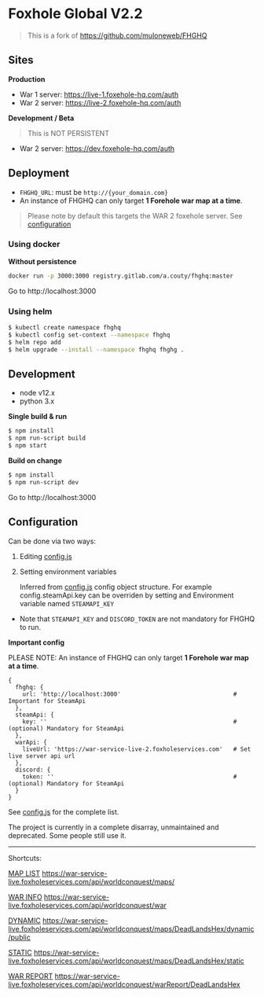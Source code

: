  Foxhole Global V2.2
====================

> This is a fork of https://github.com/muloneweb/FHGHQ

## Sites

**Production**

- War 1 server: https://live-1.foxehole-hq.com/auth
- War 2 server: https://live-2.foxehole-hq.com/auth

**Development / Beta**

> This is NOT PERSISTENT
- War 2 server: https://dev.foxehole-hq.com/auth

## Deployment

- `FHGHQ_URL`: must be `http://{your_domain.com}`
- An instance of FHGHQ can only target **1 Forehole war map at a time**.

> Please note by default this targets the WAR 2 foxehole server. See [configuration](#configuration)


### Using docker

**Without persistence**
```bash
docker run -p 3000:3000 registry.gitlab.com/a.couty/fhghq:master
```

Go to http://localhost:3000

### Using helm

```bash
$ kubectl create namespace fhghq
$ kubectl config set-context --namespace fhghq 
$ helm repo add
$ helm upgrade --install --namespace fhghq fhghg .
```

## Development

- node v12.x
- python 3.x

**Single build & run**
```bash
$ npm install
$ npm run-script build
$ npm start
```

**Build on change**
```bash
$ npm install
$ npm run-script dev
```

Go to http://localhost:3000

## Configuration

Can be done via two ways:
1. Editing [config.js](conf/config.js)
2. Setting environment variables
   
    Inferred from [config.js](conf/config.js) config object structure.
    For example config.steamApi.key can be overriden by setting and Environment variable named `STEAMAPI_KEY` 

- Note that `STEAMAPI_KEY` and `DISCORD_TOKEN` are not mandatory for FHGHQ to run.

**Important config**

PLEASE NOTE:  An instance of FHGHQ can only target **1 Forehole war map at a time**.

````
{
  fhghq: {
    url: 'http://localhost:3000'                                # Important for SteamApi
  },
  steamApi: {
    key: ''                                                     # (optional) Mandatory for SteamApi
  },
  warApi: {
    liveUrl: 'https://war-service-live-2.foxholeservices.com'   # Set live server api url
  },
  discord: {
    token: ''                                                   # (optional) Mandatory for SteamApi
  }
}
````

See [config.js](conf/config.js) for the complete list.





The project is currently in a complete disarray, unmaintained and deprecated. Some people still use it.
_________
Shortcuts:

[MAP LIST](https://war-service-live.foxholeservices.com/api/worldconquest/maps/) https://war-service-live.foxholeservices.com/api/worldconquest/maps/

[WAR INFO](https://war-service-live.foxholeservices.com/api/worldconquest/war) https://war-service-live.foxholeservices.com/api/worldconquest/war

[DYNAMIC](https://war-service-live.foxholeservices.com/api/worldconquest/maps/DeadLandsHex/dynamic/public) https://war-service-live.foxholeservices.com/api/worldconquest/maps/DeadLandsHex/dynamic/public

[STATIC](https://war-service-live.foxholeservices.com/api/worldconquest/maps/DeadLandsHex/static) https://war-service-live.foxholeservices.com/api/worldconquest/maps/DeadLandsHex/static

[WAR REPORT](https://war-service-live.foxholeservices.com/api/worldconquest/warReport/DeadLandsHex) https://war-service-live.foxholeservices.com/api/worldconquest/warReport/DeadLandsHex

